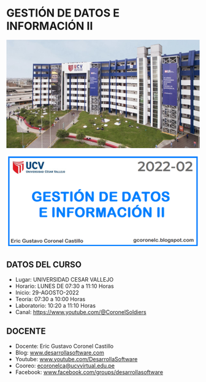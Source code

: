 #  GESTIÓN DE DATOS E INFORMACIÓN II

![GESTIÓN DE DATOS E INFORMACIÓN II](https://raw.githubusercontent.com/gcoronelc/UCV_GDI-2_202202-A1/master/img/portada.png)

![GESTIÓN DE DATOS E INFORMACIÓN II](https://raw.githubusercontent.com/gcoronelc/UCV_GDI-2_202202-A1/master/img/curso.png)


## DATOS DEL CURSO

- Lugar: UNIVERSIDAD CESAR VALLEJO
- Horario: LUNES DE 07:30 a 11:10 Horas
- Inicio: 29-AGOSTO-2022
- Teoría: 07:30 a 10:00 Horas
- Laboratorio: 10:20 a 11:10 Horas
- Canal: https://www.youtube.com/@CoronelSoldiers


## DOCENTE

- Docente: Eric Gustavo Coronel Castillo
- Blog: www.desarrollasoftware.com
- Youtube: www.youtube.com/DesarrollaSoftware
- Cooreo: ecoronelca@ucvvirtual.edu.pe
- Facebook: www.facebook.com/groups/desarrollasoftware





